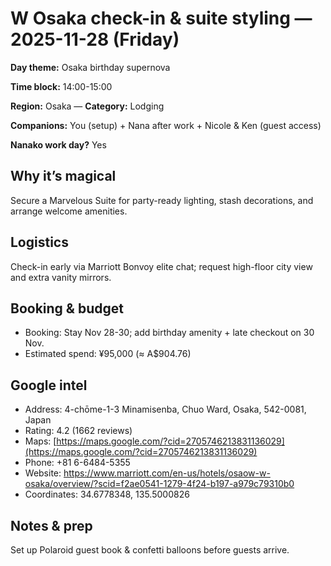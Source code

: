# W Osaka check-in & suite styling — 2025-11-28 (Friday)

**Day theme:** Osaka birthday supernova

**Time block:** 14:00-15:00

**Region:** Osaka — **Category:** Lodging

**Companions:** You (setup) + Nana after work + Nicole & Ken (guest access)

**Nanako work day?** Yes

## Why it’s magical
Secure a Marvelous Suite for party-ready lighting, stash decorations, and arrange welcome amenities.

## Logistics
Check-in early via Marriott Bonvoy elite chat; request high-floor city view and extra vanity mirrors.

## Booking & budget
- Booking: Stay Nov 28-30; add birthday amenity + late checkout on 30 Nov.
- Estimated spend: ¥95,000 (≈ A$904.76)

## Google intel
- Address: 4-chōme-1-3 Minamisenba, Chuo Ward, Osaka, 542-0081, Japan
- Rating: 4.2 (1662 reviews)
- Maps: [https://maps.google.com/?cid=2705746213831136029](https://maps.google.com/?cid=2705746213831136029)
- Phone: +81 6-6484-5355
- Website: https://www.marriott.com/en-us/hotels/osaow-w-osaka/overview/?scid=f2ae0541-1279-4f24-b197-a979c79310b0
- Coordinates: 34.6778348, 135.5000826

## Notes & prep
Set up Polaroid guest book & confetti balloons before guests arrive.
